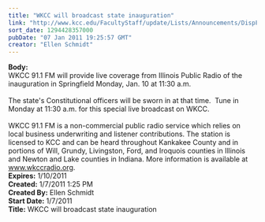 ```yaml
---
title: "WKCC will broadcast state inauguration"
link: "http://www.kcc.edu/FacultyStaff/update/Lists/Announcements/DispForm.aspx?ID=65"
sort_date: 1294428357000
pubDate: "07 Jan 2011 19:25:57 GMT"
creator: "Ellen Schmidt"
---
```


<div><b>Body:</b> <div class=ExternalClass2D70E7CF09CC42B8925A29CB33A34477><div>WKCC 91.1 FM will provide live coverage from Illinois Public Radio of the inauguration in Springfield Monday, Jan. 10 at 11:30 a.m.</div>
<div><br>The state's Constitutional officers will be sworn in at that time.  Tune in Monday at 11:30 a.m. for this special live broadcast on WKCC.</div>
<div><br>WKCC 91.1 FM is a non-commercial public radio service which relies on local business underwriting and listener contributions. The station is licensed to KCC and can be heard throughout Kankakee County and in portions of Will, Grundy, Livingston, Ford, and Iroquois counties in Illinois and Newton and Lake counties in Indiana. More information is available at <a href="http://www.wkccradio.org">www.wkccradio.org</a>.<br></div></div></div>
<div><b>Expires:</b> 1/10/2011</div>
<div><b>Created:</b> 1/7/2011 1:25 PM</div>
<div><b>Created By:</b> Ellen Schmidt</div>
<div><b>Start Date:</b> 1/7/2011</div>
<div><b>Title:</b> WKCC will broadcast state inauguration</div>
